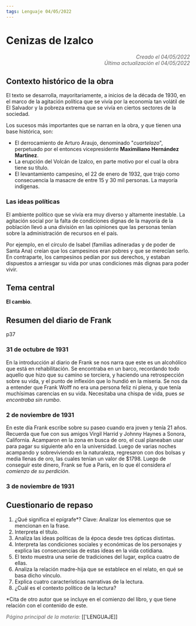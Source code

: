 ```yaml
---
tags: Lenguaje 04/05/2022
---
```


# Cenizas de Izalco
<div style="text-align: right; opacity: 0.7; font-style: italic;">Creado el 04/05/2022</div>
<div style="text-align: right; opacity: 0.7; font-style: italic;">Última actualización el 04/05/2022</div>

## Contexto histórico de la obra

El texto se desarrolla, mayoritariamente, a inicios de la década de 1930, en el marco de la agitación política que se vivía por la economía tan volátil de El Salvador y la pobreza extrema que se vivía en ciertos sectores de la sociedad.

Los sucesos más importantes que se narran en la obra, y que tienen una base histórica, son:

- El derrocamiento de Arturo Araujo, denominado "*cuartelazo*", perpetuado por el entonces vicepresidente **Maximiliano Hernández Martínez**.
- La erupción del Volcán de Izalco, en parte motivo por el cual la obra tiene su título.
- El levantamiento campesino, el 22 de enero de 1932, que trajo como consecuencia la masacre de entre 15 y 30 mil personas. La mayoría indígenas.

### Las ideas políticas

El ambiente político que se vivía era muy diverso y altamente inestable. La agitación social por la falta de condiciones dignas de la mayoría de la población llevó a una división en las opiniones que las personas tenían sobre la administración de recursos en el país.

Por ejemplo, en el círculo de Isabel (familias adineradas y de poder de Santa Ana) creían que los campesinos eran pobres y que se merecían serlo.
En contraparte, los campesinos pedían por sus derechos, y estaban dispuestos a arriesgar su vida por unas condiciones más dignas para poder vivir.

## Tema central

**El cambio**.

## Resumen del diario de Frank

p37

### 31 de octubre de 1931

En la introducción al diario de Frank se nos narra que este es un alcohólico que está en rehabilitación. Se encontraba en un barco, recordando todo aquello que hizo que su camino se torciera, y haciendo una retrospección sobre su vida, y el punto de inflexión que lo hundió en la miseria. Se nos da a entender que Frank Wolff no era una persona feliz ni plena, y que tenía muchísimas carencias en su vida. Necesitaba una chispa de vida, pues *se encontraba sin rumbo*.

### 2 de noviembre de 1931

En este día Frank escribe sobre su paseo cuando era joven y tenía 21 años. Recuerda que fue con sus amigos Virgil Harrid y Johnny Haynes a Sonora, California. Acamparon en la zona en busca de oro, el cual planeaban usar para pagar su siguiente año en la universidad. 
Luego de varias noches acampando y sobreviviendo en la naturaleza, regresaron con dos bolsas y media llenas de oro, las cuales tenían un valor de $1798.
Luego de conseguir este dinero, Frank se fue a París, en lo que él considera *el comienzo de su perdición*.

### 3 de noviembre de 1931

## Cuestionario de repaso

1. ¿Qué significa el epígrafe*? Clave: Analizar los elementos que se mencionan en la frase.
2. Interpreta el título.
3. Analiza las ideas políticas de la época desde tres ópticas distintas.
4. Interpreta las condiciones sociales y económicas de los personajes y explica las consecuencias de estas ideas en la vida cotidiana.
5. El texto muestra una serie de tradiciones del lugar, explica cuatro de ellas.
6. Analiza la relación madre-hija que se establece en el relato, en qué se basa dicho vínculo.
7. Explica cuatro características narrativas de la lectura. 
8. ¿Cuál es el contexto político de la lectura?

*Cita de otro autor que se incluye en el comienzo del libro, y que tiene relación con el contenido de este.

<span style="opacity: 0.7; font-style: italic;">Página principal de la materia:</span> [['LENGUAJE]]